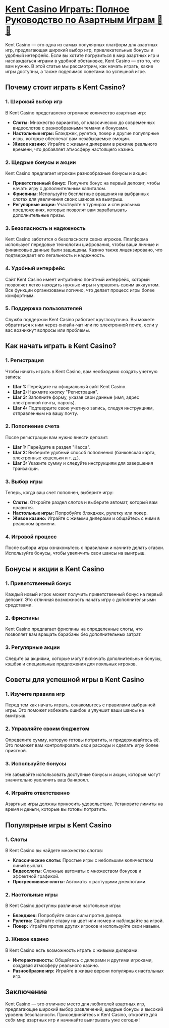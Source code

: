 # [Kent Casino Играть: Полное Руководство по Азартным Играм 🎲🎉](https://brandplay.link/dd46bNgD)

Kent Casino — это одна из самых популярных платформ для азартных игр, предлагающая широкий выбор игр, привлекательные бонусы и удобный интерфейс. Если вы хотите погрузиться в мир азартных игр и наслаждаться играми в удобной обстановке, Kent Casino — это то, что вам нужно. В этой статье мы рассмотрим, как начать играть, какие игры доступны, а также поделимся советами по успешной игре.

## Почему стоит играть в Kent Casino?

### 1. Широкий выбор игр

В Kent Casino представлено огромное количество азартных игр:

* **Слоты:** Множество вариантов, от классических до современных видеослотов с разнообразными темами и бонусами.
* **Настольные игры:** Блэкджек, рулетка, покер и другие популярные игры, которые обеспечат вам незабываемые эмоции.
* **Живое казино:** Играйте с живыми дилерами в режиме реального времени, что добавляет атмосферу настоящего казино.

### 2. Щедрые бонусы и акции

Kent Casino предлагает игрокам разнообразные бонусы и акции:

* **Приветственный бонус:** Получите бонус на первый депозит, чтобы начать игру с дополнительным капиталом.
* **Фриспины:** Используйте бесплатные вращения на выбранных слотах для увеличения своих шансов на выигрыш.
* **Регулярные акции:** Участвуйте в турнирах и специальных предложениях, которые позволят вам зарабатывать дополнительные призы.

### 3. Безопасность и надежность

Kent Casino заботится о безопасности своих игроков. Платформа использует передовые технологии шифрования, чтобы ваши личные и финансовые данные были защищены. Казино также лицензировано, что подтверждает его легальность и надежность.

### 4. Удобный интерфейс

Сайт Kent Casino имеет интуитивно понятный интерфейс, который позволяет легко находить нужные игры и управлять своим аккаунтом. Все функции организованы логично, что делает процесс игры более комфортным.

### 5. Поддержка пользователей

Служба поддержки Kent Casino работает круглосуточно. Вы можете обратиться к ним через онлайн-чат или по электронной почте, если у вас возникнут вопросы или проблемы.

## Как начать играть в Kent Casino?

### 1. Регистрация

Чтобы начать играть в Kent Casino, вам необходимо создать учетную запись:

* **Шаг 1:** Перейдите на официальный сайт Kent Casino.
* **Шаг 2:** Нажмите кнопку "Регистрация".
* **Шаг 3:** Заполните форму, указав свои данные (имя, адрес электронной почты, пароль).
* **Шаг 4:** Подтвердите свою учетную запись, следуя инструкциям, отправленным на вашу почту.

### 2. Пополнение счета

После регистрации вам нужно внести депозит:

* **Шаг 1:** Перейдите в раздел "Касса".
* **Шаг 2:** Выберите удобный способ пополнения (банковская карта, электронные кошельки и т. д.).
* **Шаг 3:** Укажите сумму и следуйте инструкциям для завершения транзакции.

### 3. Выбор игры

Теперь, когда ваш счет пополнен, выберите игру:

* **Слоты:** Откройте раздел слотов и выберите автомат, который вам нравится.
* **Настольные игры:** Попробуйте блэкджек, рулетку или покер.
* **Живое казино:** Играйте с живыми дилерами и общайтесь с ними в реальном времени.

### 4. Игровой процесс

После выбора игры ознакомьтесь с правилами и начните делать ставки. Используйте бонусы, чтобы увеличить свои шансы на выигрыш.

## Бонусы и акции в Kent Casino

### 1. Приветственный бонус

Каждый новый игрок может получить приветственный бонус на первый депозит. Это отличная возможность начать игру с дополнительными средствами.

### 2. Фриспины

Kent Casino предлагает фриспины на определенные слоты, что позволяет вам вращать барабаны без дополнительных затрат.

### 3. Регулярные акции

Следите за акциями, которые могут включать дополнительные бонусы, кэшбэк и специальные предложения для лояльных игроков.

## Советы для успешной игры в Kent Casino

### 1. Изучите правила игр

Перед тем как начать играть, ознакомьтесь с правилами выбранной игры. Это поможет избежать ошибок и улучшит ваши шансы на выигрыш.

### 2. Управляйте своим бюджетом

Определите сумму, которую готовы потратить, и придерживайтесь её. Это поможет вам контролировать свои расходы и сделать игру более приятной.

### 3. Используйте бонусы

Не забывайте использовать доступные бонусы и акции, которые могут значительно увеличить ваш банкролл.

### 4. Играйте ответственно

Азартные игры должны приносить удовольствие. Установите лимиты на время и деньги, которые вы готовы потратить.

## Популярные игры в Kent Casino

### 1. Слоты

В Kent Casino вы найдете множество слотов:

* **Классические слоты:** Простые игры с небольшим количеством линий выплат.
* **Видеослоты:** Сложные автоматы с множеством бонусов и эффектной графикой.
* **Прогрессивные слоты:** Автоматы с растущими джекпотами.

### 2. Настольные игры

В Kent Casino доступны различные настольные игры:

* **Блэкджек:** Попробуйте свои силы против дилера.
* **Рулетка:** Сделайте ставку на цвет или номер и наблюдайте за игрой.
* **Покер:** Играйте против других игроков и используйте свои навыки.

### 3. Живое казино

В Kent Casino есть возможность играть с живыми дилерами:

* **Интерактивность:** Общайтесь с дилерами и другими игроками, создавая атмосферу реального казино.
* **Разнообразие игр:** Играйте в живые версии популярных настольных игр.

## Заключение

Kent Casino — это отличное место для любителей азартных игр, предлагающее широкий выбор развлечений, щедрые бонусы и высокий уровень безопасности. Присоединяйтесь к Kent Casino, откройте для себя мир азартных игр и начинайте выигрывать уже сегодня!
